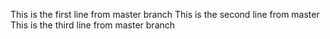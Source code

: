 This is the first line from master branch
This is the second line from master
This is the third line from master branch
